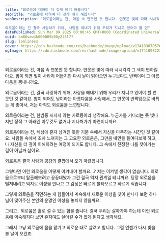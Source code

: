 ```yaml
---
title: "외로움에 대하여 더 깊게 얘기 해봅시다"
seoTitle: "외로움에 대하여 더 깊게 얘기 해봅시다"
seoDescription: "외로움이라는 건, 마음 속 연못인 듯 합니다. 연못은 빛에 따라 시시각각 그 색이 변하잖아요. 밤이 되면 빛이 사라져 어둡지만 다시 날이 밝아오면 누구보다도 반짝이며 그 아름다움을 뽐내니까요.

외로움이라는 건 결국 사랑하기 위해, 사랑을 해내기 위해 우리가 지니고 있어야 할 연"
datePublished: Sun Mar 09 2025 00:00:45 GMT+0000 (Coordinated Universal Time)
cuid: cm80vaw4k000009k00y2l5l7f
slug: lonliness
cover: https://cdn.hashnode.com/res/hashnode/image/upload/v1741096705708/c6f7a505-0329-4107-ae37-e4b85da4265d.jpeg
ogImage: https://cdn.hashnode.com/res/hashnode/image/upload/v1741098223246/401663cf-6530-448b-8429-15343386cc89.jpeg

---
```


외로움이라는 건, 마음 속 연못인 듯 합니다. 연못은 빛에 따라 시시각각 그 색이 변하잖아요. 밤이 되면 빛이 사라져 어둡지만 다시 날이 밝아오면 누구보다도 반짝이며 그 아름다움을 뽐내니까요.

외로움이라는 건, 결국 사랑하기 위해, 사랑을 해내기 위해 우리가 지니고 있어야 할 연못인 것 같아요. 밤이 되어도 낮이라는 아름다움을 사랑해서, 그 연못이 반짝임으로 바뀌는 게 좋아서, 저는 아직도 외로움을 느낀답니다.

외로움이라는 건, 한밤중 꺼지지 않는 가로등이라 생각해요. 누군가를 기다리는 듯 빛나지만 정작 그 아래엔 아무것도 없거나 지나쳐가기 마련이니까요.

외로움이라는 건, 세상에 혼자 남겨진 듯한 기분 속에서 자신을 마주하는 시간인 것 같아요. 사람들 속에서 조차 느껴지는 그 고요한 외로움은, 그만큼 내면을 들여다보게 하고, 나 자신을 더 깊이 이해하려는 여정이 되기도 합니다. 그 속에서 진정한 나를 찾아가는 길이 아닐까 싶어요.

외로움은 결국 사랑과 공감의 결핍에서 오기 마련입니다.

그렇다면 이런 외로움을 어떻게 이겨내야 할까요…? 저는 이겨낼 생각이 없습니다. 외로움으로부터 탈출해보려고 끙끙대봤자 그건 결국 억지 관계일 테니까요. 당장 외로움을 떨쳐내려고 억지로 이성을 만나고 그 감정은 빠르게 불타오르고 빠르게 식습니다.

그렇게 외로움을 직면하는 게 힘들어서 계속해서 새로운 이성을 찾아 만나다 보면 하나님이 맺어주신 본인의 운명인 이성을 놓치지 않을까요.

그리고.. 외로움은 홀로 설 수 있는 힘을 줍니다. 결국 우리는 살아가야 하는데 이런 외로움에 익숙해지다 보면 혼자여도 살아갈 수가 있게 된다고 생각해요.

그래서 그냥 외로움에 몸을 맡기고 외로운 대로 살려고 합니다. 그럼 언젠가 다시 빛을 볼 날이 오겠죠.